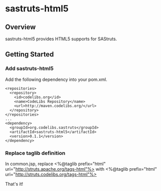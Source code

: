 sastruts-html5
=============

Overview
-------------

sastruts-html5 provides HTML5 supports for SAStruts.

Getting Started
-------------

### Add sastruts-html5

Add the following dependency into your pom.xml.

    <repositories>
      <repository>
        <id>codelibs.org</id>
        <name>CodeLibs Repository</name>
        <url>http://maven.codelibs.org/</url>
      </repository>
    </repositories>
    ...
    <dependency>
      <groupId>org.codelibs.sastruts</groupId>
      <artifactId>sastruts-html5</artifactId>
      <version>0.1.1</version>
    </dependency>

### Replace taglib definition

In common.jsp, replace
    <%@taglib prefix="html" uri="http://struts.apache.org/tags-html"%>
with
    <%@taglib prefix="html" uri="http://struts.codelibs.org/tags-html"%>

That's it!
